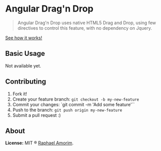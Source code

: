 # Angular Drag'n Drop
> Angular Drag'n Drop uses native HTML5 Drag and Drop, using few directives to control this feature, with no dependency on Jquery.

[See how it works!](http://raphamorim.com/angular-drag-n-drop/)

## Basic Usage
Not available yet.

## Contributing

1.  Fork it!
2.  Create your feature branch: `git checkout -b my-new-feature`
3.  Commit your changes: `git commit -m 'Add some feature'``
4.  Push to the branch: `git push origin my-new-feature`
5.  Submit a pull request :)

## About

**License:** MIT ® [Raphael Amorim](https://github.com/raphamorim).
